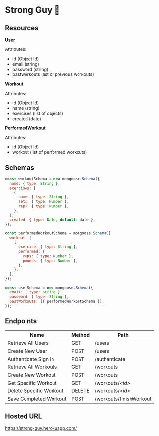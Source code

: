 # Strong Guy 💪

## Resources

**User**

Attributes:

- id (Object Id)
- email (string)
- password (string)
- pastworkouts (list of previous workouts)

**Workout**

Attributes:

- id (Object Id)
- name (string)
- exercises (list of objects)
- created (date)

**PerformedWorkout**

Attributes:

- id (Object Id)
- workout (list of performed workouts)

## Schemas

```js
const workoutSchema = new mongoose.Schema({
  name: { type: String },
  exercises: [
    {
      name: { type: String },
      sets: { type: Number },
      reps: { type: Number },
    },
  ],
  created: { type: Date, default: date },
});

const performedWorkoutSchema = mongoose.Schema({
  workout: [
    {
      exercise: { type: String },
      performed: {
        reps: { type: Number },
        pounds: { type: Number },
      },
    },
  ],
});

const userSchema = new mongoose.Schema({
  email: { type: String },
  password: { type: String },
  pastWorkouts: [{ performedWorkoutSchema }],
});
```

## Endpoints

| Name                    | Method | Path                    |
| ----------------------- | ------ | ----------------------- |
| Retrieve All Users      | GET    | /users                  |
| Create New User         | POST   | /users                  |
| Authenticate Sign In    | POST   | /authenticate           |
| Retrieve All Workouts   | GET    | /workouts               |
| Create New Workout      | POST   | /workouts               |
| Get Specific Workout    | GET    | /workouts/_\<id\>_      |
| Delete Specific Workout | DELETE | /workouts/_\<id\>_      |
| Save Completed Workout  | POST   | /workouts/finishWorkout |

## Hosted URL

https://strong-guy.herokuapp.com/
